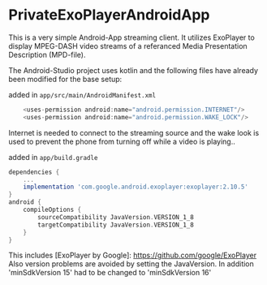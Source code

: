 # PrivateExoPlayerAndroidApp #
This is a very simple Android-App streaming client. It utilizes ExoPlayer to display MPEG-DASH video streams of a referanced Media Presentation Description (MPD-file).

The Android-Studio project uses kotlin and the following files have already been modified for the base setup:

added in `app/src/main/AndroidManifest.xml`
```gradle
    <uses-permission android:name="android.permission.INTERNET"/>
    <uses-permission android:name="android.permission.WAKE_LOCK"/>
```
Internet is needed to connect to the streaming source and the wake look is used to prevent the phone from turning off while a video is playing..

added in `app/build.gradle`
```gradle
dependencies {
    ...
    implementation 'com.google.android.exoplayer:exoplayer:2.10.5'
}
android {
    compileOptions {
        sourceCompatibility JavaVersion.VERSION_1_8
        targetCompatibility JavaVersion.VERSION_1_8
    }
}
```
This includes [ExoPlayer by Google]: https://github.com/google/ExoPlayer
Also version problems are avoided by setting the JavaVersion.
In addition 'minSdkVersion 15' had to be changed to 'minSdkVersion 16'

